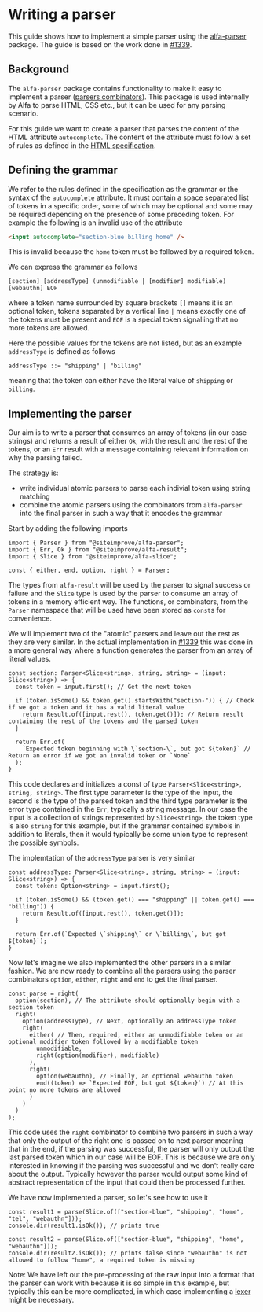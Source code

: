 # Writing a parser

This guide shows how to implement a simple parser using the [alfa-parser](https://github.com/Siteimprove/alfa/tree/main/packages/alfa-parser) package. The guide is based on the work done in [#1339][PR].

## Background

The `alfa-parser` package contains functionality to make it easy to implement a parser ([parsers combinators](https://en.wikipedia.org/wiki/Parser_combinator)). This package is used internally by Alfa to parse HTML, CSS etc., but it can be used for any parsing scenario.

For this guide we want to create a parser that parses the content of the HTML attribute `autocomplete`. The content of the attribute must follow a set of rules as defined in the [HTML specification](https://html.spec.whatwg.org/multipage/#autofill-detail-tokens).

## Defining the grammar

We refer to the rules defined in the specification as the grammar or the syntax of the `autocomplete` attribute. It must contain a space separated list of tokens in a specific order, some of which may be optional and some may be required depending on the presence of some preceding token. For example the following is an invalid use of the attribute
```HTML
<input autocomplete="section-blue billing home" />
```
This is invalid because the `home` token must be followed by a required token.

We can express the grammar as follows
```
[section] [addressType] (unmodifiable | [modifier] modifiable) [webauthn] EOF
```
where a token name surrounded by square brackets `[]` means it is an optional token, tokens separated by a vertical line `|` means exactly one of the tokens must be present and `EOF` is a special token signalling that no more tokens are allowed.

Here the possible values for the tokens are not listed, but as an example `addressType` is defined as follows
```
addressType ::= "shipping" | "billing"
```
meaning that the token can either have the literal value of `shipping` or `billing`.

## Implementing the parser

Our aim is to write a parser that consumes an array of tokens (in our case strings) and returns a result of either `Ok`, with the result and the rest of the tokens, or an `Err` result with a message containing relevant information on why the parsing failed.

The strategy is:
- write individual atomic parsers to parse each indivial token using string matching
- combine the atomic parsers using the combinators from `alfa-parser` into the final parser in such a way that it encodes the grammar

Start by adding the following imports
```TS
import { Parser } from "@siteimprove/alfa-parser";
import { Err, Ok } from "@siteimprove/alfa-result";
import { Slice } from "@siteimprove/alfa-slice";

const { either, end, option, right } = Parser;
```
The types from `alfa-result` will be used by the parser to signal success or failure and the `Slice` type is used by the parser to consume an array of tokens in a memory efficient way. The functions, or combinators, from the `Parser` namespace that will be used have been stored as `const`s for convenience.

We will implement two of the "atomic" parsers and leave out the rest as they are very similar. In the actual implementation in [#1339][PR] this was done in a more general way where a function generates the parser from an array of literal values.

```TS
const section: Parser<Slice<string>, string, string> = (input: Slice<string>) => {
  const token = input.first(); // Get the next token
  
  if (token.isSome() && token.get().startsWith("section-")) { // Check if we got a token and it has a valid literal value
    return Result.of([input.rest(), token.get()]); // Return result containing the rest of the tokens and the parsed token
  }
  
  return Err.of(
    `Expected token beginning with \`section-\`, but got ${token}` // Return an error if we got an invalid token or `None`
  );
}
```
This code declares and initializes a const of type `Parser<Slice<string>, string, string>`. The first type parameter is the type of the input, the second is the type of the parsed token and the third type parameter is the error type contained in the `Err`, typically a string message. In our case the input is a collection of strings represented by `Slice<string>`, the token type is also `string` for this example, but if the grammar contained symbols in addition to literals, then it would typically be some union type to represent the possible symbols.

The implemtation of the `addressType` parser is very similar
```TS
const addressType: Parser<Slice<string>, string, string> = (input: Slice<string>) => {
  const token: Option<string> = input.first(); 
  
  if (token.isSome() && (token.get() === "shipping" || token.get() === "billing")) { 
    return Result.of([input.rest(), token.get()]); 
  }
  
  return Err.of(`Expected \`shipping\` or \`billing\`, but got ${token}`); 
}
```

Now let's imagine we also implemented the other parsers in a similar fashion. We are now ready to combine all the parsers using the parser combinators `option`, `either`, `right` and `end` to get the final parser.

```TS
const parse = right(
  option(section), // The attribute should optionally begin with a section token
  right(
    option(addressType), // Next, optionally an addressType token
    right(
      either( // Then, required, either an unmodifiable token or an optional modifier token followed by a modifiable token
        unmodifiable,
        right(option(modifier), modifiable)
      ),
      right(
        option(webauthn), // Finally, an optional webauthn token
        end((token) => `Expected EOF, but got ${token}`) // At this point no more tokens are allowed
      )
    )
  )
);
```
This code uses the `right` combinator to combine two parsers in such a way that only the output of the right one is passed on to next parser meaning that in the end, if the parsing was successful, the parser will only output the last parsed token which in our case will be EOF. This is because we are only interested in knowing if the parsing was successful and we don't really care about the output. Typically however the parser would output some kind of abstract representation of the input that could then be processed further.

We have now implemented a parser, so let's see how to use it
```TS
const result1 = parse(Slice.of(["section-blue", "shipping", "home", "tel", "webauthn"]));
console.dir(result1.isOk()); // prints true

const result2 = parse(Slice.of(["section-blue", "shipping", "home", "webauthn"]));
console.dir(result2.isOk()); // prints false since "webauthn" is not allowed to follow "home", a required token is missing
```

Note: We have left out the pre-processing of the raw input into a format that the parser can work with because it is so simple in this example, but typically this can be more complicated, in which case implementing a [lexer](https://en.wikipedia.org/wiki/Lex_(software)) might be necessary.

[PR]: https://github.com/Siteimprove/alfa/pull/1339
